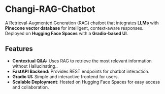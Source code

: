 # Changi-RAG-Chatbot

A Retrieval-Augmented Generation (RAG) chatbot that integrates **LLMs** with **Pinecone vector database** for intelligent, context-aware responses. Deployed on **Hugging Face Spaces** with a **Gradio-based UI**.

## Features
- **Contextual Q&A:** Uses RAG to retrieve the most relevant information without Hallucinating..
- **FastAPI Backend:** Provides REST endpoints for chatbot interaction.
- **Gradio UI:** Simple and interactive frontend for users.
- **Scalable Deployment:** Hosted on Hugging Face Spaces for easy access and collaboration.

